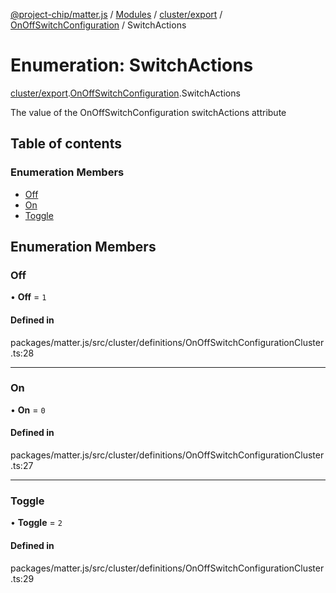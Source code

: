 [@project-chip/matter.js](../README.md) / [Modules](../modules.md) / [cluster/export](../modules/cluster_export.md) / [OnOffSwitchConfiguration](../modules/cluster_export.OnOffSwitchConfiguration.md) / SwitchActions

# Enumeration: SwitchActions

[cluster/export](../modules/cluster_export.md).[OnOffSwitchConfiguration](../modules/cluster_export.OnOffSwitchConfiguration.md).SwitchActions

The value of the OnOffSwitchConfiguration switchActions attribute

## Table of contents

### Enumeration Members

- [Off](cluster_export.OnOffSwitchConfiguration.SwitchActions.md#off)
- [On](cluster_export.OnOffSwitchConfiguration.SwitchActions.md#on)
- [Toggle](cluster_export.OnOffSwitchConfiguration.SwitchActions.md#toggle)

## Enumeration Members

### Off

• **Off** = ``1``

#### Defined in

packages/matter.js/src/cluster/definitions/OnOffSwitchConfigurationCluster.ts:28

___

### On

• **On** = ``0``

#### Defined in

packages/matter.js/src/cluster/definitions/OnOffSwitchConfigurationCluster.ts:27

___

### Toggle

• **Toggle** = ``2``

#### Defined in

packages/matter.js/src/cluster/definitions/OnOffSwitchConfigurationCluster.ts:29
